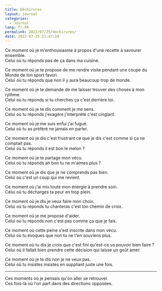 ```yaml
---
title: Déchirures
layout: journal
categories:
  - Journal
lang: fr-FR
permalink: 2022/07/25/dechirures/
date: 2022-07-25 21:47:19
---
```


Ce moment où je m'enthousiasme à propos d'une recette à savourer ensemble.\
	Celui où tu réponds pas de ça dans ma cuisine.
	
Ce moment où je te propose de me rendre visite pendant une coupe du Monde de ton sport favori.\
	Celui où tu réponds que non il y aura beaucoup trop de monde.
	
Ce moment où je te demande de me laisser trouver des choses à mon rythme.\
	Celui où tu réponds si tu cherches ça c'est derrière toi.
	
Ce moment où je te dis comment je me sens.\
	Celui où tu réponds j'exagère j'interprète c'est cinglant.
	
Ce moment où je me suis enfui j'ai fugué.\
	Celui où tu as préféré ne jamais en parler.
	
Ce moment où je dis c'est frustrant ce que je dis c'est comme si ça ne comptait pas.\
	Celui où tu réponds il est bon le melon ?
	
Ce moment où je te partage mon vécu.\
	Celui où tu réponds ah bon tu ne m'aimes plus ?

Ce moment où je dis que je ne comprends pas bien.\
	Celui où c'est un coup qui me revient.
	
Ce moment où j'ai mis toute mon énergie à prendre soin.\
	Celui où tu décharges ta peur en trop plein.
	
Ce moment où je dis je veux faire mon choix.\
	Celui où tu réponds tu chanteras c'est ton chemin de croix.
	
Ce moment où je me propose d'aider.\
	Celui où tu réponds non c'est pas comme ça que je fais.
	
Ce moment où cette peine s'est inscrite dans mon vécu.\
	Celui où tu évoques que non tu ne t'en souviens plus.

Ce moment où tu dis je crois que c'est fini qu'est-ce va pouvoir bien faire ?\
	Celui où il fallait bien prendre cette décision qui laisse un goût amer.
	
Ce moment où je te dis non je ne veux pas.\
	Celui où tu insistes insistes en suppliant juste une fois.

---

Ces moments où je pensais qu'on aller se retrouver.\
	Ces fois-là où l'on part dans des directions opposées.